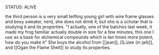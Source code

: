 STATUS: ALIVE

 the third person is a very small teifling young girl with wire frame glasses and boxy sweater, nerd, she does not drink it, but she is a scholar that is studying it and its properties. "I actually, one of the batches last week, it made my frog familiar actually double in size for a few minutes, this one I use as a base for alchemical compounds which is ten times more potent, how do you make it" 
 She buys the alcohol from [[jean]], [[Lizee (in jail)]], and [[Ogan the Flame Shell]] to study its properties.